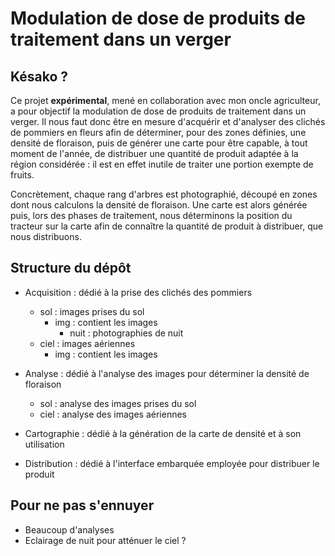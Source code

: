 # Modulation de dose de produits de traitement dans un verger

## Késako ?

Ce projet **expérimental**, mené en collaboration avec mon oncle agriculteur,
a pour objectif la modulation de dose de produits de traitement dans un verger.
Il nous faut donc être en mesure d'acquérir et d'analyser des clichés de pommiers
en fleurs afin de déterminer, pour des zones définies, une densité de floraison, 
puis de générer une carte pour être capable, à tout moment de l'année, de 
distribuer une quantité de produit adaptée à la région considérée : il est en
effet inutile de traiter une portion exempte de fruits.

Concrètement, chaque rang d'arbres est photographié, découpé en zones dont nous 
calculons la densité de floraison. Une carte est alors générée puis, lors des 
phases de traitement, nous déterminons la position du tracteur sur la carte afin 
de connaître la quantité de produit à distribuer, que nous distribuons. 

## Structure du dépôt
* Acquisition : dédié à la prise des clichés des pommiers
    * sol : images prises du sol
        * img : contient les images
            * nuit : photographies de nuit
    * ciel : images aériennes
        * img : contient les images       
        
* Analyse : dédié à l'analyse des images pour déterminer la densité de floraison
    * sol : analyse des images prises du sol
    * ciel : analyse des images aériennes
    
* Cartographie : dédié à la génération de la carte de densité et à son utilisation

* Distribution : dédié à l'interface embarquée employée pour distribuer le produit

## Pour ne pas s'ennuyer
* Beaucoup d'analyses
* Eclairage de nuit pour atténuer le ciel ?
